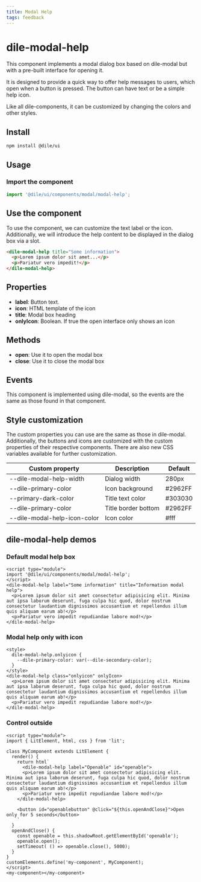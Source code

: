 ```yaml
---
title: Modal Help
tags: feedback
---
```


# dile-modal-help

This component implements a modal dialog box based on dile-modal but with a pre-built interface for opening it.

It is designed to provide a quick way to offer help messages to users, which open when a button is pressed. The button can have text or be a simple help icon.

Like all dile-components, it can be customized by changing the colors and other styles.

## Install

```bash
npm install @dile/ui
```

## Usage

### Import the component

```javascript
import '@dile/ui/components/modal/modal-help';
```

## Use the component

To use the component, we can customize the text label or the icon. Additionally, we will introduce the help content to be displayed in the dialog box via a slot.

```html
<dile-modal-help title="Some information">
  <p>Lorem ipsum dolor sit amet...</p>
  <p>Pariatur vero impedit!</p>
</dile-modal-help>
```

## Properties

- **label**: Button text.
- **icon**: HTML template of the icon
- **title**: Modal box heading
- **onlyIcon**: Boolean. If true the open interface only shows an icon

## Methods

- **open**: Use it to open the modal box
- **close**: Use it to close the modal box

## Events

This component is implemented using dile-modal, so the events are the same as those found in that component.

## Style customization

The custom properties you can use are the same as those in dile-modal. Additionally, the buttons and icons are customized with the custom properties of their respective components. There are also new CSS variables available for further customization.

Custom property | Description | Default
----------------|-------------|---------
--dile-modal-help-width | Dialog width | 280px
--dile-primary-color | Icon background | #2962FF
--primary-dark-color | Title text color | #303030
--dile-primary-color | Title border bottom | #2962FF
--dile-modal-help-icon-color | Icon color | #fff

## dile-modal-help demos

### Default modal help box

```html:preview
<script type="module">
import '@dile/ui/components/modal/modal-help';
</script>
<dile-modal-help label="Some information" title="Information modal help">
  <p>Lorem ipsum dolor sit amet consectetur adipisicing elit. Minima aut ipsa laborum deserunt, fuga culpa hic quod, dolor nostrum consectetur laudantium dignissimos accusantium et repellendus illum quis aliquam earum ab!</p>
  <p>Pariatur vero impedit repudiandae labore mod!</p>
</dile-modal-help>
```

### Modal help only with icon

```html:preview
<style>
  dile-modal-help.onlyicon {
    --dile-primary-color: var(--dile-secondary-color);
  }
</style>
<dile-modal-help class="onlyicon" onlyIcon>
  <p>Lorem ipsum dolor sit amet consectetur adipisicing elit. Minima aut ipsa laborum deserunt, fuga culpa hic quod, dolor nostrum consectetur laudantium dignissimos accusantium et repellendus illum quis aliquam earum ab!</p>
  <p>Pariatur vero impedit repudiandae labore mod!</p>
</dile-modal-help>
```
### Control outside

```html:preview
<script type="module">
import { LitElement, html, css } from 'lit';

class MyComponent extends LitElement {
  render() {
    return html`
      <dile-modal-help label="Openable" id="openable">
      <p>Lorem ipsum dolor sit amet consectetur adipisicing elit. Minima aut ipsa laborum deserunt, fuga culpa hic quod, dolor nostrum consectetur laudantium dignissimos accusantium et repellendus illum quis aliquam earum ab!</p>
      <p>Pariatur vero impedit repudiandae labore mod!</p>
    </dile-modal-help>

    <button id="openablebutton" @click="${this.openAndClose}">Open only for 5 seconds</button>
    `
  }
  openAndClose() {
    const openable = this.shadowRoot.getElementById('openable');
    openable.open();
    setTimeout( () => openable.close(), 5000);
  }
}
customElements.define('my-component', MyComponent);
</script>
<my-component></my-component>
```
